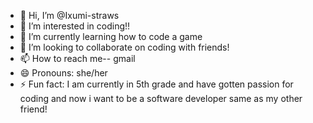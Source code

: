 - 👋 Hi, I’m @Ixumi-straws
- 👀 I’m interested in coding!!
- 🌱 I’m currently learning how to code a game
- 💞️ I’m looking to collaborate on coding with friends!
- 📫 How to reach me-- gmail
- 😄 Pronouns: she/her
- ⚡ Fun fact: I am currently in 5th grade and have gotten passion for coding and now i want to be a software developer same as my other friend!

<!---
Ixumi-straws/Ixumi-straws is a ✨ special ✨ repository because its `README.md` (this file) appears on your GitHub profile.
You can click the Preview link to take a look at your changes.
--->
